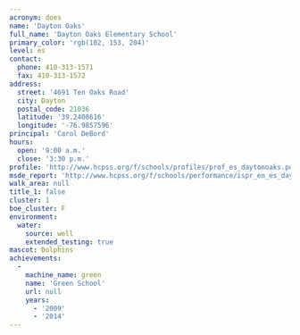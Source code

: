 ```yaml
---
acronym: does
name: 'Dayton Oaks'
full_name: 'Dayton Oaks Elementary School'
primary_color: 'rgb(102, 153, 204)'
level: es
contact:
  phone: 410-313-1571
  fax: 410-313-1572
address:
  street: '4691 Ten Oaks Road'
  city: Dayton
  postal_code: 21036
  latitude: '39.2408616'
  longitude: '-76.9857596'
principal: 'Carol DeBord'
hours:
  open: '9:00 a.m.'
  close: '3:30 p.m.'
profile: 'http://www.hcpss.org/f/schools/profiles/prof_es_daytonoaks.pdf'
msde_report: 'http://www.hcpss.org/f/schools/performance/ispr_en_es_daytonoaks.pdf'
walk_area: null
title_1: false
cluster: 1
boe_cluster: F
environment:
  water:
    source: well
    extended_testing: true
mascot: Dolphins
achievements:
  -
    machine_name: green
    name: 'Green School'
    url: null
    years:
      - '2009'
      - '2014'
---
```

